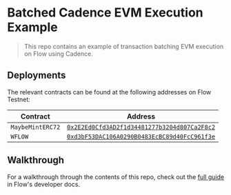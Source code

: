 # Batched Cadence EVM Execution Example

> This repo contains an example of transaction batching EVM execution on Flow using Cadence.

## Deployments

The relevant contracts can be found at the following addresses on Flow Testnet:

|Contract|Address|
|---|---|
|`MaybeMintERC72`|[`0x2E2Ed0Cfd3AD2f1d34481277b3204d807Ca2F8c2`](https://evm-testnet.flowscan.io/address/0xdbc43ba45381e02825b14322cddd15ec4b3164e6?tab=contract_code)|
|`WFLOW`|[`0xd3bF53DAC106A0290B0483EcBC89d40FcC961f3e`](https://evm-testnet.flowscan.io/token/0xd3bF53DAC106A0290B0483EcBC89d40FcC961f3e?tab=contract_code)|

## Walkthrough

For a walkthrough through the contents of this repo, check out the [full guide] in Flow's developer docs.

[full guide]: https://developers.flow.com/evm/cadence/batched-evm-transactions